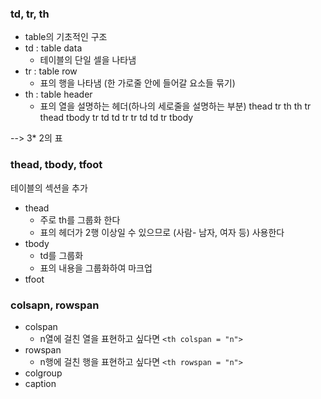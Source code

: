 ### td, tr, th

- table의 기초적인 구조
- td : table data
	- 테이블의 단일 셀을 나타냄
- tr : table row
	- 표의 행을 나타냄 (한 가로줄 안에 들어갈 요소들 묶기)
- th : table header
	- 표의 열을 설명하는 헤더(하나의 세로줄을 설명하는 부분)
thead
	tr
		th
		th
	tr
thead 
tbody
	tr
		td
		td
	tr
	tr
		td
		td
	tr
tbody

--> 3* 2의 표

### thead, tbody, tfoot 
테이블의 섹션을 추가
- thead
	- 주로 th를 그룹화 한다
	- 표의 헤더가 2행 이상일 수 있으므로
	  (사람- 남자, 여자 등) 사용한다
- tbody
	- td를 그룹화
	- 표의 내용을 그룹화하여 마크업
- tfoot

### colsapn, rowspan
- colspan
	- n열에 걸친 열을 표현하고 싶다면 
	  `<th colspan = "n">`
- rowspan 
	- n행에 걸친 행을 표현하고 싶다면 
	  `<th rowspan = "n">`
- colgroup
- caption